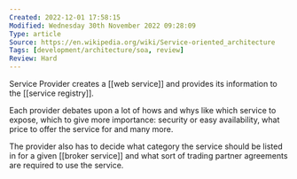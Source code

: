 ```yaml
---
Created: 2022-12-01 17:58:15
Modified: Wednesday 30th November 2022 09:28:09
Type: article
Source: https://en.wikipedia.org/wiki/Service-oriented_architecture
Tags: [development/architecture/soa, review]
Review: Hard
---
```


Service Provider creates a [[web service]] and provides its information to the [[service registry]]. 

Each provider debates upon a lot of hows and whys like which service to expose, which to give more importance: security or easy availability, what price to offer the service for and many more.

The provider also has to decide what category the service should be listed in for a given [[broker service]] and what sort of trading partner agreements are required to use the service.
